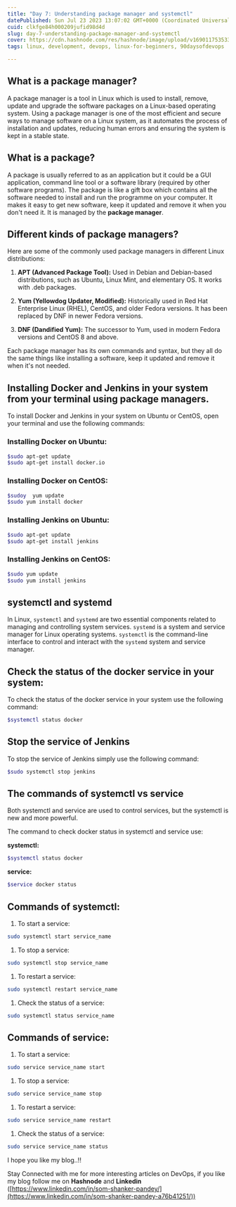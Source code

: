 ```yaml
---
title: "Day 7: Understanding package manager and systemctl"
datePublished: Sun Jul 23 2023 13:07:02 GMT+0000 (Coordinated Universal Time)
cuid: clkfge84h000209jufid98d4d
slug: day-7-understanding-package-manager-and-systemctl
cover: https://cdn.hashnode.com/res/hashnode/image/upload/v1690117535338/42081f80-4b68-4111-8659-0f24208fcf7e.webp
tags: linux, development, devops, linux-for-beginners, 90daysofdevops

---
```


## What is a package manager?

A package manager is a tool in Linux which is used to install, remove, update and upgrade the software packages on a Linux-based operating system. Using a package manager is one of the most efficient and secure ways to manage software on a Linux system, as it automates the process of installation and updates, reducing human errors and ensuring the system is kept in a stable state.

## What is a package?

A package is usually referred to as an application but it could be a GUI application, command line tool or a software library (required by other software programs). The package is like a gift box which contains all the software needed to install and run the programme on your computer. It makes it easy to get new software, keep it updated and remove it when you don't need it. It is managed by the **package manager**.

## Different kinds of package managers?

Here are some of the commonly used package managers in different Linux distributions:

1. **APT (Advanced Package Tool):** Used in Debian and Debian-based distributions, such as Ubuntu, Linux Mint, and elementary OS. It works with .deb packages.
    
2. **Yum (Yellowdog Updater, Modified):** Historically used in Red Hat Enterprise Linux (RHEL), CentOS, and older Fedora versions. It has been replaced by DNF in newer Fedora versions.
    
3. **DNF (Dandified Yum):** The successor to Yum, used in modern Fedora versions and CentOS 8 and above.
    

Each package manager has its own commands and syntax, but they all do the same things like installing a software, keep it updated and remove it when it's not needed.

## Installing Docker and Jenkins in your system from your terminal using package managers.

To install Docker and Jenkins in your system on Ubuntu or CentOS, open your terminal and use the following commands:

### Installing Docker on Ubuntu:

```bash
$sudo apt-get update
$sudo apt-get install docker.io
```

### Installing Docker on CentOS:

```bash
$sudoy  yum update
$sudo yum install docker
```

### Installing Jenkins on Ubuntu:

```bash
$sudo apt-get update
$sudo apt-get install jenkins
```

### Installing Jenkins on CentOS:

```bash
$sudo yum update
$sudo yum install jenkins
```

## systemctl and systemd

In Linux, `systemctl` and `systemd` are two essential components related to managing and controlling system services. `systemd` is a system and service manager for Linux operating systems. `systemctl` is the command-line interface to control and interact with the `systemd` system and service manager.

## Check the status of the docker service in your system:

To check the status of the docker service in your system use the following command:

```bash
$systemctl status docker
```

## Stop the service of Jenkins

To stop the service of Jenkins simply use the following command:

```bash
$sudo systemctl stop jenkins
```

## The commands of systemctl vs service

Both systemctl and service are used to control services, but the systemctl is new and more powerful.

The command to check docker status in systemctl and service use:

**systemctl:**

```bash
$systemctl status docker
```

**service:**

```bash
$service docker status
```

## Commands of systemctl:

1. To start a service:
    

```bash
sudo systemctl start service_name
```

1. To stop a service:
    

```bash
sudo systemctl stop service_name
```

1. To restart a service:
    

```bash
sudo systemctl restart service_name
```

1. Check the status of a service:
    

```bash
sudo systemctl status service_name
```

## Commands of service:

1. To start a service:
    

```bash
sudo service service_name start
```

1. To stop a service:
    

```bash
sudo service service_name stop
```

1. To restart a service:
    

```bash
sudo service service_name restart
```

1. Check the status of a service:
    

```bash
sudo service service_name status
```

I hope you like my blog..!!

Stay Connected with me for more interesting articles on DevOps, if you like my blog follow me on **Hashnode** and **Linkedin** ([https://www.linkedin.com/in/som-shanker-pandey/](https://www.linkedin.com/in/som-shanker-pandey-a76b41251/))